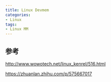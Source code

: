 ```yaml
---
title: Linux Devmem
categories: 
- Linux
tags:
- Linux MM
---
```


## 参考
http://www.wowotech.net/linux_kenrel/516.html

https://zhuanlan.zhihu.com/p/575667017

